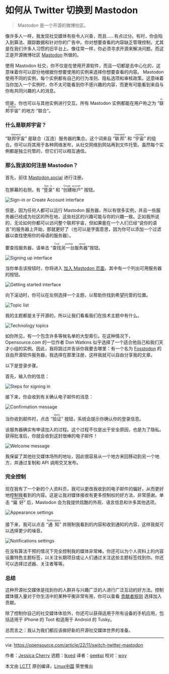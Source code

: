 [#]: subject: "How to switch from Twitter to Mastodon"
[#]: via: "https://opensource.com/article/22/11/switch-twitter-mastodon"
[#]: author: "Jessica Cherry https://opensource.com/users/cherrybomb"
[#]: collector: "lkxed"
[#]: translator: "geekpi"
[#]: reviewer: "wxy"
[#]: publisher: " "
[#]: url: " "

如何从 Twitter 切换到 Mastodon
======

> Mastodon 是一个开源的微博社区。

像许多人一样，我发现社交媒体有些令人兴奋，而且……有点过分。有时，你会陷入到算法、跟踪数据和针对你的广告中。你对想要查看的内容缺乏管理控制，尤其是在我们许多人习惯的旧平台上。像往常一样，你必须寻求开源来解决问题。而这正是开源微博社区 [Mastodon][1] 所做的。

使用 Mastodon 社交，你不仅是在使用开源软件，而且一切都是去中心化的，这意味着你可以部分地根据你想要使用的实例来选择你想要查看的内容。 Mastodon 使用不同的实例，每个实例都有自己的行为准则、隐私选项和审核政策。这意味着当你加入一个实例时，你不太可能看到你不感兴趣的内容，而更有可能看到来自与你有共同兴趣的人的消息。

但是，你也可以与其他实例进行交互。所有 Mastodon 实例都能在用户称之为 “<ruby>联邦宇宙<rt>fediverse</rt></ruby>” 的地方 “联合”。

### 什么是联邦宇宙？

“<ruby>联邦宇宙<rt>fediverse</rt></ruby>” 是联合（互连）服务器的集合。这个词来自 “<ruby>联邦<rt>federated</rt></ruby>” 和 “<ruby>宇宙<rt>universe</rt></ruby>” 的组合。你可以将其用于各种网络发布，从社交网络到网站再到文件托管。虽然每个实例都是独立托管的，但它们可以相互通信。

### 那么我该如何注册 Mastodon？

首先，前往 [Mastodon.social][2] 进行注册。

在屏幕的右侧，有 “<ruby>登录<rt>Sign in</rt></ruby>” 和 “<ruby>创建帐户<rt>Create account</rt></ruby>” 按钮。

![Sign-in or Create Account interface][3]

但是，因为任何人都可以运行 Mastodon 服务器，所以有很多实例，并且一些服务器已经成为社区的所在地，这些社区的兴趣可能与你的兴趣一致。正如我所说的，无论如何你都可以访问整个联邦宇宙，但如果能在一个人们已经“说你的语言”的服务器上开始，那就更好了（也可以是字面意思，因为你可以添加一个过滤器以查找使用你的母语的服务器）。

要查找服务器，请单击 “<ruby>查找另一台服务器<rt>Find another server</rt></ruby>”按钮。

![Signing up interface][4]

当你单击该按钮时，你将进入 [加入 Mastodon 页面][5]，其中有一个列出可用服务器的按钮。

![Getting started interface][6]

向下滚动时，你可以在左侧选择一个主题，以帮助你找到希望托管的位置。

![Topic list][7]

我的主题都是关于开源的，所以让我们看看我们在技术主题中有什么。

![Technology topics][8]

如你所见，有一个包含许多等候名单的大型索引。在这种情况下，Opensource.com 的一位作者 Don Watkins 似乎选择了一个适合他自己和我们天才小组的实例。因此，我将跳过并告诉你我要去哪里：有一个名为 [Fosstodon][9] 的自由开源软件服务器，我选择在那里注册，这样我就可以自由分享我的文章。

以下是登录步骤。

首先，输入你的信息：

![Steps for signing in][10]

接下来，你会收到有关确认电子邮件的消息：

![Confirmation message][11]

当你收到邮件时，点击 “<ruby>验证<rt>Verify</rt></ruby>” 按钮，系统会提示你确认你的登录信息。

该服务器确实有申请加入的过程。这个过程不仅是出于安全原因，也是为了隐私。获得批准后，你就会收到这封很棒的电子邮件！

![Welcome message][12]

我保留了其他社交媒体场所的地址，因此很容易从一个地方来回移动到另一个地方，并通过复制和 API 调用交叉发布。

### 完全控制

现在我有了一个新的个人资料页，我可以更改我收到的电子邮件的偏好，从而更好地控制我看到的内容。这是让我对媒体接收有更多控制权的好方法，非常感谢。单击 “<ruby>偏好<rt>Preferences</rt></ruby>” 后，Mastodon 会为我提供炫酷的外观、语言信息和许多其他选项。

![Appearance settings][13]

接下来，我可以点击 “<ruby>通知<rt>Notifications</rt></ruby>” 并限制我看到的内容和收到通知的内容，这样我就可以选择更少的噪音。

![Notifications settings][14]

在没有算法干预的情况下完全控制我的媒体非常棒。你还可以为个人资料上的内容设置特色主题标签，以关注长期项目或让人们通过关注这些主题标签找到你。你还可以选择过滤器、关注者等等。

### 总结

这种开源社交媒体是找到你的人群并与兴趣广泛的人进行广泛互动的好方法。控制媒体摄入量对于你生活中的某种平衡非常有用，你可以查看 [贡献者规则][15] 选择加入贡献。

除了控制你自己的社交媒体体验外，你还可以获得适用于所有设备的手机应用，包括适用于 iPhone 的 Toot 和适用于 Android 的 Tusky。

总而言之：我认为我们都应该做好新的开源社交媒体世界的准备。

--------------------------------------------------------------------------------

via: https://opensource.com/article/22/11/switch-twitter-mastodon

作者：[Jessica Cherry][a]
选题：[lkxed][b]
译者：[geekpi](https://github.com/geekpi)
校对：[wxy](https://github.com/wxy)

本文由 [LCTT](https://github.com/LCTT/TranslateProject) 原创编译，[Linux中国](https://linux.cn/) 荣誉推出

[a]: https://opensource.com/users/cherrybomb
[b]: https://github.com/lkxed
[1]: https://opensource.com/article/22/11/twitter-vs-mastodon
[2]: https://mastodon.social/
[3]: https://opensource.com/sites/default/files/2022-11/1signin-createaccount.png
[4]: https://opensource.com/sites/default/files/2022-11/2signingup.png
[5]: https://joinmastodon.org/servers
[6]: https://opensource.com/sites/default/files/2022-11/3gettingstarted.png
[7]: https://opensource.com/sites/default/files/2022-11/4topics.png
[8]: https://opensource.com/sites/default/files/2022-11/5techtopic.png
[9]: https://fosstodon.org/
[10]: https://opensource.com/sites/default/files/2022-11/6signin.jpg
[11]: https://opensource.com/sites/default/files/2022-11/7confirmation.png
[12]: https://opensource.com/sites/default/files/2022-11/8welcome.png
[13]: https://opensource.com/sites/default/files/2022-11/9appearance.png
[14]: https://opensource.com/sites/default/files/2022-11/10notifications.png
[15]: https://github.com/mastodon/mastodon/blob/main/CONTRIBUTING.md
